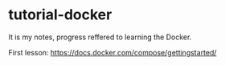 # tutorial-docker


It is my notes, progress reffered to learning the Docker.

First lesson: 
https://docs.docker.com/compose/gettingstarted/
